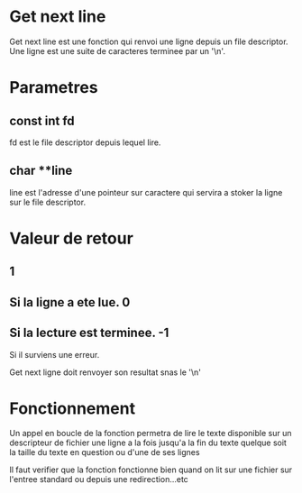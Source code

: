 Get next line
=============
Get next line est une fonction qui renvoi une ligne depuis un file descriptor.
Une ligne est une suite de caracteres terminee par un '\n'.

# Parametres #

const int fd
------------
fd est le file descriptor depuis lequel lire.

char **line
-----------
line est l'adresse d'une pointeur sur caractere qui servira a stoker la ligne
sur le file descriptor.

# Valeur de retour #

1
--
Si la ligne a ete lue.
0
--
Si la lecture est terminee.
-1
--
Si il surviens une erreur.

Get next ligne doit renvoyer son resultat snas le '\n'
# Fonctionnement #

Un appel en boucle de la fonction permetra de lire le texte disponible sur un
descripteur de fichier une ligne a la fois jusqu'a la fin du texte quelque
soit la taille du texte en question ou d'une de ses lignes

Il faut verifier que la fonction fonctionne bien quand on lit sur une fichier
sur l'entree standard ou depuis une redirection...etc
